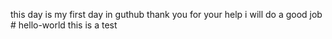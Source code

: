 this day is my first day in guthub 
thank you for your help 
i will do a good job # hello-world
this is a test
